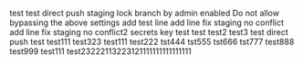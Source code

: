 test
test
direct push staging lock branch  by admin
enabled Do not allow bypassing the above settings
add test line
add line fix staging no conflict
add line fix staging no conflict2
secrets key test
test
test2
test3
test direct push
test
test111
test323
test111
test222
tst444
tst555
tst666
tst777
test888
test999
test111
test23222113223121111111111111111
